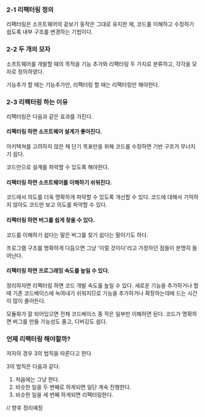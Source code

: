 ### 2-1 리팩터링 정의

리팩터링은 소프트웨어의 겉보기 동작은 그대로 유지한 채, 코드를 이해하고 수정하기 쉽도록 내부 구조를 변경하는 기법이다.

### 2-2 두 개의 모자

소프트웨어를 개발할 때의 목적을 기능 추가와 리팩터링 두 가지로 분류하고, 각각을 모자로 정의하였다.

기능추가 할 때는 기능추가만, 리팩터링 할 때는 리팩터링만 해야한다.

### 2-3 리팩터링 하는 이유

리팩터링은 다음과 같은 효과를 가진다.

#### 리팩터링 하면 소프트웨어 설계가 좋아진다.

아키텍쳐를 고려하지 않은 채 단기 목표만을 위해 코드를 수정하면 기반 구조가 무너지기 쉽다.

코드만으로 설계를 파악할 수 있도록 해야한다.

#### 리팩터링 하면 소프트웨어를 이해하기 쉬워진다.

코드에서 의도를 더욱 명확하게 파악할 수 있도록 개선할 수 있다.
코드에 대해서 기억하지 않아도 코드만 보고 의도를 파악할 수 있다.

#### 리팩터링 하면 버그를 쉽게 찾을 수 있다.

코드를 이해하기 쉽다는 말은 버그를 찾기 쉽다는 말이기도 하다.

프로그램 구조를 명확하게 다듬으면 그냥 '이럴 것이다'라고 가정하던 점들이 분명히 들어난다.

#### 리팩터링 하면 프로그래밍 속도를 높일 수 있다.

정리하자면 리팩터링 하면 코드 개발 속도를 높일 수 있다.
새로운 기능을 추가하거나 할 때 기존 코드베이스에 녹여내기 쉬워지므로 기능을 추가하거나 확장하는데에 드는 시간이 많이 줄어든다.

모듈화가 잘 되어있으면 전체 코드베이스 중 작은 일부만 이해하면 된다. 코드가 명확하면 버그를 만들 가능성도 줄고, 디버깅도 쉽다.

### 언제 리팩터링 해야할까?

저자의 경우 3의 법칙을 따른다고 한다

3의 법칙은 다음과 같다.

1. 처음에는 그냥 한다.
2. 비슷한 일을 두 번째로 하게되면 일단 계속 진행한다.
3. 비슷한 일을 세 번째 하게되면 리팩터링한다.

// 향후 정리예정
